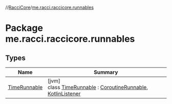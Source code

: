 //[RacciCore](../../index.md)/[me.racci.raccicore.runnables](index.md)

# Package me.racci.raccicore.runnables

## Types

| Name | Summary |
|---|---|
| [TimeRunnable](-time-runnable/index.md) | [jvm]<br>class [TimeRunnable](-time-runnable/index.md) : [CoroutineRunnable](../me.racci.raccicore.core.scheduler/-coroutine-runnable/index.md), [KotlinListener](../me.racci.raccicore.api.utils.extensions/-kotlin-listener/index.md) |
